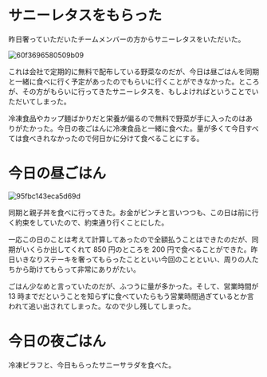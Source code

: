 # サニーレタスをもらった
昨日奢っていただいたチームメンバーの方からサニーレタスをいただいた。

![60f3696580509b09](https://noraworld.github.io/box-bulbasaur/2019/04/60f3696580509b09.jpg)

これは会社で定期的に無料で配布している野菜なのだが、今日は昼ごはんを同期と一緒に食べに行く予定があったのでもらいに行くことができなかった。ところが、その方がもらいに行ってきたサニーレタスを、もしよければということでいただいてしまった。

冷凍食品やカップ麺ばかりだと栄養が偏るので無料で野菜が手に入ったのはありがたかった。今日の夜ごはんに冷凍食品と一緒に食べた。量が多くて今日すべては食べきれなかったので何日かに分けて食べることにする。

# 今日の昼ごはん
![95fbc143eca5d69d](https://noraworld.github.io/box-bulbasaur/2019/04/95fbc143eca5d69d.jpg)

同期と親子丼を食べに行ってきた。お金がピンチと言いつつも、この日は前に行く約束をしていたので、約束通り行くことにした。

一応この日のことは考えて計算してあったので全額払うことはできたのだが、同期がいくらか出してくれて 850 円のところを 200 円で食べることができた。昨日いきなりステーキを奢ってもらったことといい今回のことといい、周りの人たちから助けてもらって非常にありがたい。

ごはん少なめと言っていたのだが、ふつうに量が多かった。そして、営業時間が 13 時までだということを知らずに食べていたらもう営業時間過ぎているとか言われて追い出されてしまった。なので少し残してしまった。

# 今日の夜ごはん
冷凍ピラフと、今日もらったサニーサラダを食べた。
